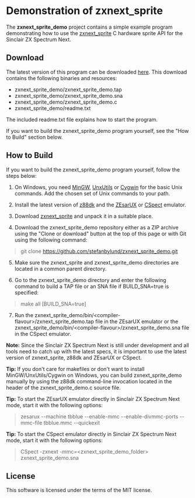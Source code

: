# Demonstration of zxnext_sprite

The **zxnext_sprite_demo** project contains a simple example program demonstrating
how to use the [zxnext_sprite](https://github.com/stefanbylund/zxnext_sprite) C
hardware sprite API for the Sinclair ZX Spectrum Next.

## Download

The latest version of this program can be downloaded [here](build/zxnext_sprite_demo.zip).
This download contains the following binaries and resources:

* zxnext_sprite_demo/zxnext_sprite_demo.tap
* zxnext_sprite_demo/zxnext_sprite_demo.sna
* zxnext_sprite_demo/zxnext_sprite_demo.c
* zxnext_sprite_demo/readme.txt

The included readme.txt file explains how to start the program.

If you want to build the zxnext_sprite_demo program yourself, see the "How to Build"
section below.

## How to Build

If you want to build the zxnext_sprite_demo program yourself, follow the steps
below:

1. On Windows, you need [MinGW](http://www.mingw.org/),
[UnxUtils](https://sourceforge.net/projects/unxutils/) or
[Cygwin](https://www.cygwin.com/) for the basic Unix commands. Add the chosen
set of Unix commands to your path.

2. Install the latest version of [z88dk](https://github.com/z88dk/z88dk) and the
[ZEsarUX](https://sourceforge.net/projects/zesarux/) or
[CSpect](https://dailly.blogspot.se/) emulator.

3. Download [zxnext_sprite](https://github.com/stefanbylund/zxnext_sprite/blob/master/build/zxnext_sprite.zip)
and unpack it in a suitable place.

4. Download the zxnext_sprite_demo repository either as a ZIP archive using the
"Clone or download" button at the top of this page or with Git using the
following command:

> git clone https://github.com/stefanbylund/zxnext_sprite_demo.git

5. Make sure the zxnext_sprite and zxnext_sprite_demo directories are located in
a common parent directory.

6. Go to the zxnext_sprite_demo directory and enter the following command to
build a TAP file or an SNA file if BUILD_SNA=true is specified:

> make all [BUILD_SNA=true]

7. Run the zxnext_sprite_demo/bin/\<compiler-flavour\>/zxnext_sprite_demo.tap
file in the ZEsarUX emulator or the
zxnext_sprite_demo/bin/\<compiler-flavour\>/zxnext_sprite_demo.sna file in the
CSpect emulator.

**Note:** Since the Sinclair ZX Spectrum Next is still under development and all
tools need to catch up with the latest specs, it is important to use the latest
version of zxnext_sprite, z88dk and ZEsarUX or CSpect.

**Tip:** If you don't care for makefiles or don't want to install
MinGW/UnxUtils/Cygwin on Windows, you can build zxnext_sprite_demo manually
by using the z88dk command-line invocation located in the header of the
zxnext_sprite_demo.c source file.

**Tip:** To start the ZEsarUX emulator directly in Sinclair ZX Spectrum Next
mode, start it with the following options:

> zesarux --machine tbblue --enable-mmc --enable-divmmc-ports --mmc-file tbblue.mmc --quickexit

**Tip:** To start the CSpect emulator directly in Sinclair ZX Spectrum Next
mode, start it with the following options:

> CSpect -zxnext -mmc=<zxnext_sprite_demo_folder> zxnext_sprite_demo.sna

## License

This software is licensed under the terms of the MIT license.

